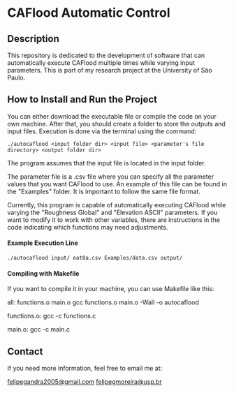 # CAFlood Automatic Control
## Description

This repository is dedicated to the development of software that can automatically execute CAFlood multiple times while varying input parameters. This is part of my research project at the University of São Paulo.

## How to Install and Run the Project

You can either download the executable file or compile the code on your own machine. After that, you should create a folder to store the outputs and input files. Execution is done via the terminal using the command:

```
./autocaflood <input folder dir> <input file> <parameter's file directory> <output folder dir>
``` 

The program assumes that the input file is located in the input folder.

The parameter file is a .csv file where you can specify all the parameter values that you want CAFlood to use. An example of this file can be found in the "Examples" folder. It is important to follow the same file format.

Currently, this program is capable of automatically executing CAFlood while varying the "Roughness Global" and "Elevation ASCII" parameters. If you want to modify it to work with other variables, there are instructions in the code indicating which functions may need adjustments.

#### Example Execution Line
```
./autocaflood input/ eat8a.csv Examples/data.csv output/
```

#### Compiling with Makefile
If you want to compile it in your machine, you can use Makefile like this:

all: functions.o main.o
	gcc functions.o main.o -Wall -o autocaflood

functions.o:
	gcc -c functions.c

main.o:
	gcc -c main.c


## Contact

If you need more information, feel free to email me at:

felipegandra2005@gmail.com 
felipegmoreira@usp.br




